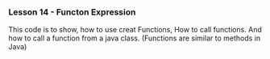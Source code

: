 ### Lesson 14 - Functon Expression

This code is to show, how to use creat Functions, How to call functions.
And how to call a function from a java class.
(Functions are similar to methods in Java)
